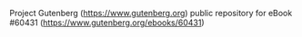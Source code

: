 Project Gutenberg (https://www.gutenberg.org) public repository for eBook #60431 (https://www.gutenberg.org/ebooks/60431)
